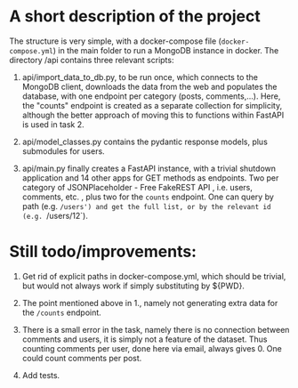 # A short description of the project

The structure is very simple, with a docker-compose file (`docker-compose.yml`) in the main folder to run a MongoDB instance in docker. The directory /api contains three relevant scripts:

1. api/import_data_to_db.py, to be run once, which connects to the MongoDB client, downloads the data from the web and populates the database, with one endpoint per category (posts, comments,...). Here, the "counts" endpoint is created as a separate collection for simplicity, although the better approach of moving this to functions within FastAPI is used in task 2.

2. api/model_classes.py contains the pydantic response models, plus submodules for users.

3. api/main.py finally creates a FastAPI instance, with a trivial shutdown application and 14 other apps for GET methods as endpoints. Two per category of JSONPlaceholder - Free FakeREST API , i.e. users, comments, etc. , plus two for the `counts` endpoint. One can query by path (e.g. `/users') and get the full list, or by the relevant id (e.g. `/users/12`).

# Still todo/improvements:

1. Get rid of explicit paths in docker-compose.yml, which should be trivial, but would not always work if simply substituting by ${PWD}.

2. The point mentioned above in 1., namely not generating extra data for the `/counts` endpoint.

3. There is a small error in the task, namely there is no connection between comments and users, it is simply not a feature of the dataset. Thus counting comments per user, done here via email, always gives 0. One could count comments per post.

4. Add tests.
